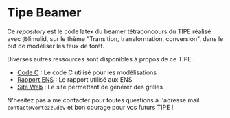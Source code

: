 # Tipe Beamer

Ce _repository_ est le code latex du beamer tétraconcours du TIPE réalisé avec @limulid, sur le thème "Transition, transformation, conversion", dans le but de modéliser les feux de forêt.

Diverses autres ressources sont disponibles à propos de ce TIPE :

- [Code C](https://github.com/Vortezz/tipe-c) : Le code C utilisé pour les modélisations
- [Rapport ENS](https://github.com/Vortezz/tipe-rapport) : Le rapport utilisé aux ENS
- [Site Web](https://github.com/Vortezz/tipe-web) : Le site permettant de générer des grilles

N'hésitez pas à me contacter pour toutes questions à l'adresse mail `contact@vortezz.dev` et bon courage pour vos futurs TIPE !
